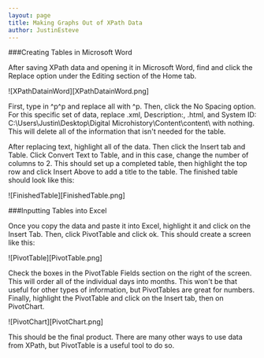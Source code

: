 ```yaml
---
layout: page
title: Making Graphs Out of XPath Data
author: JustinEsteve
---
```

###Creating Tables in Microsoft Word  

After saving XPath data and opening it in Microsoft Word, find and click the Replace option under the Editing section of the Home tab.  

![XPathDatainWord][XPathDatainWord.png]

First, type in ^p^p and replace all with ^p. Then, click the No Spacing option. For this specific set of data, replace .xml, Description:, .html, and System ID: C:\Users\Justin\Desktop\Digital Microhistory\Content\content\ with nothing. This will delete all of the information that isn't needed for the table.  

After replacing text, highlight all of the data. Then click the Insert tab and Table. Click Convert Text to Table, and in this case, change the number of columns to 2. This should set up a completed table, then highlight the top row and click Insert Above to add a title to the table. The finished table should look like this:  

![FinishedTable][FinishedTable.png]  

###Inputting Tables into Excel  

Once you copy the data and paste it into Excel, highlight it and click on the Insert Tab. Then, click PivotTable and click ok. This should create a screen like this:  

![PivotTable][PivotTable.png]

Check the boxes in the PivotTable Fields section on the right of the screen. This will order all of the individual days into months. This won't be that useful for other types of information, but PivotTables are great for numbers. Finally, highlight the PivotTable and click on the Insert tab, then on PivotChart.

![PivotChart][PivotChart.png]  

This should be the final product. There are many other ways to use data from XPath, but PivotTable is a useful tool to do so.
